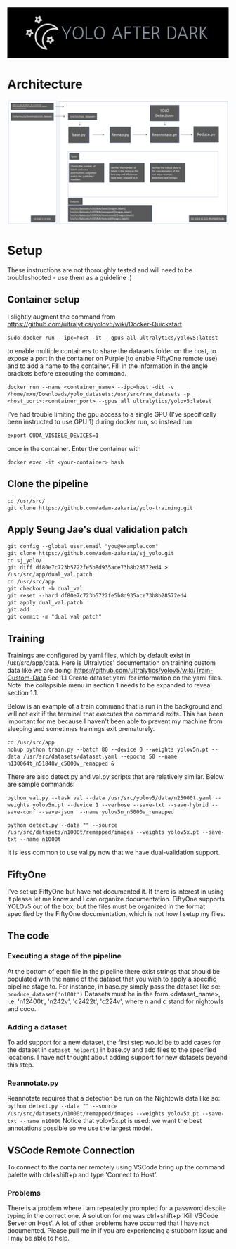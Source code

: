 <img src="https://github.com/adam-zakaria/yolo-training/blob/main/imgs/yolo-after-dark-logo-crop.png">

# Architecture

<img src="https://github.com/adam-zakaria/yolo-training/blob/main/imgs/yolo_training_architecture.png">

# Setup
These instructions are not thoroughly tested and will need to be troubleshooted - use them as a guideline :)

## Container setup
I slightly augment the command from https://github.com/ultralytics/yolov5/wiki/Docker-Quickstart
```
sudo docker run --ipc=host -it --gpus all ultralytics/yolov5:latest
```
to enable multiple containers to share the datasets folder on the host, to expose a port in the container on Purple (to enable FiftyOne remote use) and to add a name to the container. Fill in the information in the angle brackets before executing the command.
```
docker run --name <container_name> --ipc=host -dit -v /home/mxu/Downloads/yolo_datasets:/usr/src/raw_datasets -p <host_port>:<container_port> --gpus all ultralytics/yolov5:latest
```
I've had trouble limiting the gpu access to a single GPU (I've specifically been instructed to use GPU 1) during docker run, so instead run 
```
export CUDA_VISIBLE_DEVICES=1
```
once in the container. 
Enter the container with
```
docker exec -it <your-container> bash
```

## Clone the pipeline
```
cd /usr/src/
git clone https://github.com/adam-zakaria/yolo-training.git
```

## Apply Seung Jae's dual validation patch
```
git config --global user.email "you@example.com"
git clone https://github.com/adam-zakaria/sj_yolo.git
cd sj_yolo/
git diff df80e7c723b5722fe5b8d935ace73b8b28572ed4 > /usr/src/app/dual_val.patch
cd /usr/src/app
git checkout -b dual_val
git reset --hard df80e7c723b5722fe5b8d935ace73b8b28572ed4
git apply dual_val.patch
git add .
git commit -m "dual val patch"
```

## Training
Trainings are configured by yaml files, which by default exist in /usr/src/app/data. Here is Ultralytics' documentation on training custom data like we are doing: https://github.com/ultralytics/yolov5/wiki/Train-Custom-Data See 1.1 Create dataset.yaml for information on the yaml files. Note: the collapsible menu in section 1 needs to be expanded to reveal section 1.1.

Below is an example of a train command that is run in the background and will not exit if the terminal that executes the command exits. This has been important for me because I haven't been able to prevent my machine from sleeping and sometimes trainings exit prematurely. 
```
cd /usr/src/app
nohup python train.py --batch 80 --device 0 --weights yolov5n.pt --data /usr/src/datasets/dataset.yaml --epochs 50 --name n130064t_n51848v_c5000v_remapped &
```
There are also detect.py and val.py scripts that are relatively similar. Below are sample commands:
```
python val.py --task val --data /usr/src/yolov5/data/n25000t.yaml --weights yolov5n.pt --device 1 --verbose --save-txt --save-hybrid --save-conf --save-json  --name yolov5n_n5000v_remapped
```
```
python detect.py --data "" --source /usr/src/datasets/n1000t/remapped/images --weights yolov5x.pt --save-txt --name n1000t
```
It is less common to use val.py now that we have dual-validation support.

## FiftyOne
I've set up FiftyOne but have not documented it. If there is interest in using it please let me know and I can organize documentation. FiftyOne supports YOLOv5 out of the box, but the files must be organized in the format specified by the FiftyOne documentation, which is not how I setup my files.

## The code
### Executing a stage of the pipeline
At the bottom of each file in the pipeline there exist strings that should be populated with the name of the dataset that you wish to apply a specific pipeline stage to. For instance, in base.py simply pass the dataset like so: ```produce_dataset('n100t')``` Datasets must be in the form <dataset_name><number of images><training or validation>, i.e. 'n12400t', 'n242v', 'c2422t', 'c224v', where n and c stand for nightowls and coco.

### Adding a dataset
To add support for a new dataset, the first step would be to add cases for the dataset in ```dataset_helper()``` in base.py and add files to the specified locations. I have not thought about adding support for new datasets beyond this step.

### Reannotate.py
Reannotate requires that a detection be run on the Nightowls data like so:
```python detect.py --data "" --source /usr/src/datasets/n1000t/remapped/images --weights yolov5x.pt --save-txt --name n1000t```
Notice that yolov5x.pt is used: we want the best annotations possible so we use the largest model.

## VSCode Remote Connection
To connect to the container remotely using VSCode bring up the command palette with ctrl+shift+p and type 'Connect to Host'.
### Problems
There is a problem where I am repeatedly prompted for a password despite typing in the correct one. A solution for me was ctrl+shift+p 'Kill VSCode Server on Host'.
A lot of other problems have occurred that I have not documented. Please pull me in if you are experiencing a stubborn issue and I may be able to help.
